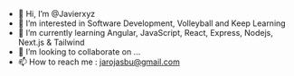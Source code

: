 - 👋 Hi, I’m @Javierxyz
- 👀 I’m interested in Software Development, Volleyball and Keep Learning
- 🌱 I’m currently learning Angular, JavaScript, React, Express, Nodejs, Next.js & Tailwind
- 💞️ I’m looking to collaborate on ...
- 📫 How to reach me : jarojasbu@gmail.com

<!---
Javierxyz/Javierxyz is a ✨ special ✨ repository because its `README.md` (this file) appears on your GitHub profile.
You can click the Preview link to take a look at your changes.
--->
